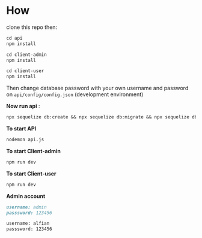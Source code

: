 # How

clone this repo then:

```md
cd api
npm install
```

```md
cd client-admin
npm install
```

```md
cd client-user
npm install
```

Then change database password with your own username and password on `api/config/config.json` (development environment)

**Now run api** :

```md
npx sequelize db:create && npx sequelize db:migrate && npx sequelize db:seed:all
```

**To start API**

```md
nodemon api.js
```

**To start Client-admin**

```md
npm run dev
```

**To start Client-user**

```md
npm run dev
```

**Admin account**

```md
username: admin
passsword: 123456

username: alfian
passsword: 123456
```
